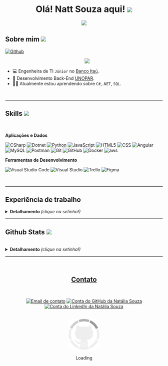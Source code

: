 
<h1 align="center"><b>Olá! Natt Souza aqui! </b><img src="https://media.giphy.com/media/hvRJCLFzcasrR4ia7z/giphy.gif" width="35"></h1>

<p align="center">
  <a href="https://github.com/NataliaSouza/readme-typing-svg"><img src="https://readme-typing-svg.herokuapp.com?font=Time+New+Roman&color=cyan&size=25&center=true&vCenter=true&width=600&height=100&lines=Seja+Bem+vindxs!;Back-End+Engineer,;Estudante+Desenvolvimento+Back-End,;Apaixonada+por+aprender+.NET,;Front-end+também+tem+meu+<3,;Amo+aprender+coisas+novas..&hearts;">
 </a>
</p>

## Sobre mim <picture><img src = "https://user-images.githubusercontent.com/13735095/232337972-bd16dce3-f588-475f-89ca-2aa09f9839fc.gif?raw=true" width = 50px></picture> 

<!--![Profile views](https://visitor-badge.glitch.me/badge?page_id=nataliasouza.nataliasouza)-->
[![Github](https://img.shields.io/github/followers/nataliasouza?label=Follow&style=social)](https://github.com/nataliasouza)

<picture> <img align="right" src="https://user-images.githubusercontent.com/13735095/232338371-af1d3ec0-1ff9-4ddb-8a61-7d6e7f7e522e.gif?raw=true" width = 250px></picture>
 
<br>

 - :computer: Engenheira de TI `Júnior` no [Banco Itaú](https://www.itau.com.br/).
 - :school: Desenvolvimento Back-End [UNOPAR](https://www.unopar.com.br/).
 - :woman_technologist: Atualmente estou aprendendo sobre `C#`,`.NET`, `SQL`.

<br>

----

## Skills <picture><img src = "https://media2.giphy.com/media/QssGEmpkyEOhBCb7e1/giphy.gif?cid=ecf05e47a0n3gi1bfqntqmob8g9aid1oyj2wr3ds3mg700bl&rid=giphy.gif?raw=true" width = 50px></picture> 

<div style="display: inline_block"><br>
 
 **Aplicações e Dados**
 
  ![CSharp](https://img.shields.io/badge/-Csharp-333333?style=flat&logo=csharp)
  ![Dotnet](https://img.shields.io/badge/-Dotnet-333333?style=flat&logo=Dotnet)
  ![Python](https://img.shields.io/badge/-Python-333333?style=flat&logo=Python)
  ![JavaScript](https://img.shields.io/badge/-JavaScript-333333?style=flat&logo=javascript)
  ![HTML5](https://img.shields.io/badge/-HTML5-333333?style=flat&logo=HTML5)
  ![CSS](https://img.shields.io/badge/-CSS-333333?style=flat&logo=CSS3&logoColor=1572B6)
  ![Angular](https://img.shields.io/badge/-Angular-333333?style=flat&logo=Angular)
  ![MySQL](https://img.shields.io/badge/-MySQL-333333?style=flat&logo=mysql)
  ![Postman](https://img.shields.io/badge/-Postman-333333?style=flat&logo=postman)
  ![Git](https://img.shields.io/badge/-Git-333333?style=flat&logo=git)
  ![GitHub](https://img.shields.io/badge/-GitHub-333333?style=flat&logo=github)
  ![Docker](https://img.shields.io/badge/-Docker-333333?style=flat&logo=docker)
  ![aws](https://img.shields.io/badge/Amazon_AWS-333333?style=flat&logo=amazon-aws&logoColor=white)
 
 **Ferramentas de Desenvolvimento**

  ![Visual Studio Code](https://img.shields.io/badge/-Visual%20Studio%20Code-333333?style=flat&logo=visual-studio-code&logoColor=007ACC) 
  ![Visual Studio](https://img.shields.io/badge/-Visual_Studio-333333?style=flat&logo=visual-studio&logoColor=007ACC)
  ![Trello](https://img.shields.io/badge/-Trello-333333?style=flat&logo=trello&logoColor=007ACC)
  ![Figma](https://img.shields.io/badge/-Figma-333333?style=flat&logo=figma&logoColor=007ACC)
 
</div>

<br>

----

## Experiência de trabalho
<details>
  <summary> <b> Detalhamento </b> <i>(clique na setinha!)</i> </summary><br>

> Na visão geral abaixo você encontrará minha experiência de trabalho mais recente:

<br>

[<img align="left" height="94px" width="94px" alt="Banco-Itau" src="https://ion.itau/assets/images/svg/logo.svg"/>](https://www.itau.com.br/)

**Software Engineer** \
[**ÍON Itaú**](https://www.itau.com.br/) • Full-time \
Linguagens & Tecnologias: `C#`, `.NET`, `AWS`, `Splunk`,`Docker`\
Projeto: [App](https://ion.itau/)
<br><br>

</details>

---- 

## Github Stats <picture> <img src = "https://user-images.githubusercontent.com/13735095/232344470-5f351c44-47d1-4bf9-be37-c2bd5b59cb97.gif?raw=true" width = 50px>  </picture> 
  
<br>

<details>
	<summary> <b> Detalhamento </b> <i>(clique na setinha!)</i> </summary><br>
	
<div align="center">
  <a href="https://github.com/nataliasouza">
  <img height="180em" src="https://github-readme-stats.vercel.app/api?username=nataliasouza&show_icons=true&count_private=true&theme=dark"/>
  <img height="180em" src="https://github-readme-stats.vercel.app/api/top-langs/?username=nataliasouza&layout=compact&langs_count=10&show_icons=true&locale=en&theme=dark" alt="nataliasouza"/>
   
<br>   
<!--   
![Snake animation](https://github.com/nataliasouza/nataliasouza/blob/output/github-contribution-grid-snake.svg)
-->   
</div>

</details>

----
  
<div align=center style="display: inline_block"><br>
 <h2>Contato</h2> <br>

<a href="mailto:nataliasouza.ti@hotmail.com"><img img src="https://img.shields.io/badge/-Email-000?style=for-the-badge&logo=microsoft-outlook&logoColor=007BFF" alt="Email de contato"/></a>
<a href="https://github.com/nataliasouza"><img src="https://img.shields.io/badge/GitHub-100000?style=for-the-badge&logo=github&logoColor=white" alt="Conta do GitHub da Natália Souza"/></a>
<a href="https://www.linkedin.com/in/nat%C3%A1lia-souza-oliveira-22aa82102/"><img src="https://img.shields.io/badge/LinkedIn-0077B5?style=for-the-badge&logo=linkedin&logoColor=white" alt="Conta do LinkedIn da Natália Souza"/></a> <br><br>

</div>  
 
<div align=center>
   <img src="https://raw.githubusercontent.com/AhmedFathyDev/AhmedFathyDev/main/GitHub.gif" alt="GitHub Octocat Logo" height="100">
   <p>Loading</p>
</div>
